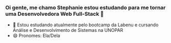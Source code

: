 ### Oi gente, me chamo Stephanie estou estudando para me tornar uma Desenvolvedora Web Full-Stack 👋

- 🌱 Estou estudando atualmente pelo bootcamp da Labenu e cursando Análise e Desenvolvimento de Sistemas na UNOPAR
- 😄 Pronomes: Ela/Dela

<!-- <picture>
<source
  srcset="https://github-readme-stats.vercel.app/api?username=sstephanier&show_icons=true&theme=dark"
  media="(prefers-color-scheme: dark)"
/>
<source
  srcset="https://github-readme-stats.vercel.app/api?username=sstephanier&show_icons=true"
  media="(prefers-color-scheme: light), (prefers-color-scheme: no-preference)"
/>
<img src="https://github-readme-stats.vercel.app/api?username=sstephanier&show_icons=true" />
</picture>
 -->
<!--
**sstephanier/sstephanier** is a ✨ _special_ ✨ repository because its `README.md` (this file) appears on your GitHub profile.

Here are some ideas to get you started:

- 🔭 I’m currently working on ...
- 🌱 I’m currently learning ...
- 👯 I’m looking to collaborate on ...
- 🤔 I’m looking for help with ...
- 💬 Ask me about ...
- 📫 How to reach me: ...
- 😄 Pronouns: ...
- ⚡ Fun fact: ...
-->
